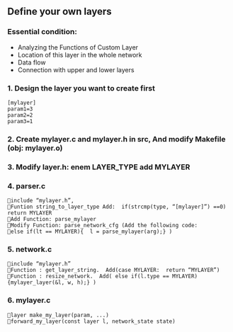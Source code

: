 ## Define your own layers

### Essential condition:
* Analyzing the Functions of Custom Layer
* Location of this layer in the whole network
* Data flow
* Connection with upper and lower layers	

### 1. Design the layer you want to create first
```
[mylayer]
param1=3
param2=2
param3=1
```

### 2. Create mylayer.c and mylayer.h in src, And modify Makefile (obj: mylayer.o)

### 3. Modify layer.h: enem LAYER_TYPE add MYLAYER

### 4. parser.c
```
include “mylayer.h”,
Funtion string_to_layer_type Add:  if(strcmp(type, “[mylayer]”) ==0) return MYLAYER
Add Function: parse_mylayer
Modify Function: parse_network_cfg (Add the following code: 
else if(lt == MYLAYER){  l = parse_mylayer(arg);} )
```

### 5. network.c 
```
include “mylayer.h”
Function : get_layer_string.  Add(case MYLAYER:  return “MYLAYER”)
Function : resize_network.  Add( else if(l.type == MYLAYER){mylayer_layer(&l, w, h);} )
```

### 6. mylayer.c
```
layer make_my_layer(param, ...)
forward_my_layer(const layer l, network_state state)
```
